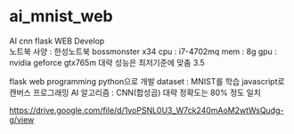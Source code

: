 # ai_mnist_web
AI cnn  flask WEB Develop  
노트북 사양 : 한성노트북 bossmonster x34
cpu : i7-4702mq
mem : 8g
gpu : nvidia geforce gtx765m 대략 성능은 최저기준에 맞춤 3.5

flask web  programming 
python으로 개발
dataset : MNIST를 학습
javascript로 캔버스 프로그래밍
AI 알고리즘 : CNN(합성곱)
대략 정확도는 80% 정도 일치

https://drive.google.com/file/d/1voPSNL0U3_W7ck240mAoM2wtWsQudg-g/view
